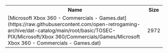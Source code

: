 <table>
<tr><th>Name</th><th>Size</th></tr>
<tr><td>[Microsoft Xbox 360 - Commercials - Games.dat](https://raw.githubusercontent.com/open-retrogaming-archive/dat-catalog/main/root/basic/TOSEC-PIX/Microsoft/Xbox 360/Commercials/Games/Microsoft Xbox 360 - Commercials - Games.dat)</td><td>2972</td></tr>
</table>
